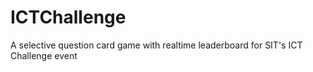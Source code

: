 # ICTChallenge
A selective question card game with realtime leaderboard for SIT's ICT Challenge event
